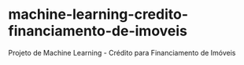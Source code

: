 # machine-learning-credito-financiamento-de-imoveis
Projeto de Machine Learning - Crédito para Financiamento de Imóveis
